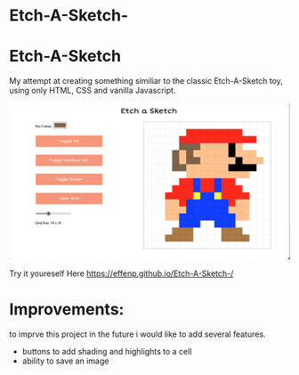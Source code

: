 # Etch-A-Sketch-
# Etch-A-Sketch

My attempt at creating something similiar to the classic Etch-A-Sketch toy, using only HTML, CSS and vanilla Javascript.

![Screenshot](Screenshot.png)

Try it youreself Here https://effenp.github.io/Etch-A-Sketch-/

# Improvements:

to imprve this project in the future i would like to add several features.

- buttons to add shading and highlights to a cell
- ability to save an image 


